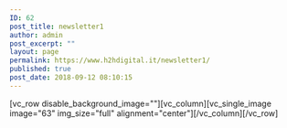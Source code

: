 ```yaml
---
ID: 62
post_title: newsletter1
author: admin
post_excerpt: ""
layout: page
permalink: https://www.h2hdigital.it/newsletter1/
published: true
post_date: 2018-09-12 08:10:15
---
```

[vc_row disable_background_image=""][vc_column][vc_single_image image="63" img_size="full" alignment="center"][/vc_column][/vc_row]